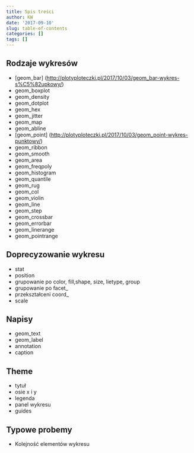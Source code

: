 ```yaml
---
title: Spis treści
author: KW
date: '2017-09-10'
slug: table-of-contents
categories: []
tags: []
---
```


## Rodzaje wykresów

- [geom_bar] (http://plotyploteczki.pl/2017/10/03/geom_bar-wykres-s%C5%82upkowy/)
- geom_boxplot
- geom_density
- geom_dotplot
- geom_hex
- geom_jitter
- geom_map
- geom_abline
- [geom_point] (http://plotyploteczki.pl/2017/10/03/geom_point-wykres-punktowy/)
- geom_ribbon
- geom_smooth
- geom_area
- geom_freqpoly
- geom_histogram
- geom_quantile
- geom_rug
- geom_col
- geom_violin
- geom_line
- geom_step
- geom_crossbar
- geom_errorbar
- geom_linerange
- geom_pointrange

## Doprecyzowanie wykresu

- stat
- position
- grupowanie po color, fill,shape, size, lietype, group
- grupowanie po facet_
- przekształceni coord_
- scale

## Napisy

- geom_text
- geom_label
- annotation
- caption

## Theme

- tytuł
- osie x i y
- legenda
- panel wykresu
- guides

## Typowe probemy

- Kolejność elementów wykresu